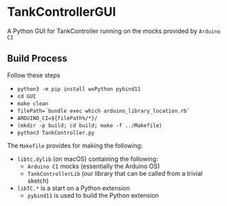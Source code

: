 # TankControllerGUI
A Python GUI for TankController running on the mocks provided by `Arduino CI`

## Build Process
Follow these steps
* `python3 -m pip install wxPython pybind11`
* `cd GUI`
* `make clean`
* ``filePath=`bundle exec which arduino_library_location.rb` ``
* `ARDUINO_CI=${filePath%/*}/`
* `(mkdir -p build; cd build; make -f ../Makefile)`
* `python3 TankController.py`

The `Makefile` provides for making the following:
* `libtc.dylib` (on macOS) containing the following:
  * `Arduino CI` mocks (essentially the Arduino OS)
  * `TankControllerLib` (our library that can be called from a trivial sketch)
* `libTC.*` is a start on a Python extension
  * `pybind11` is used to build the Python extension
